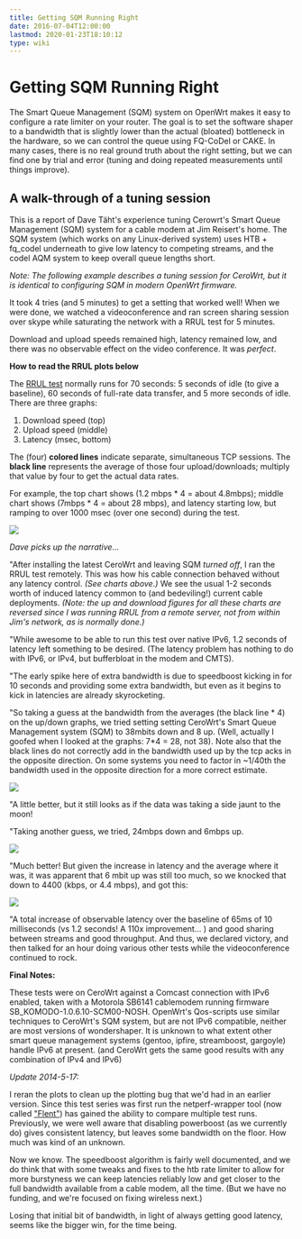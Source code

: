 ```yaml
---
title: Getting SQM Running Right
date: 2016-07-04T12:00:00
lastmod: 2020-01-23T18:10:12
type: wiki
---
```


# Getting SQM Running Right

The Smart Queue Management (SQM) system on OpenWrt makes it easy to configure a
rate limiter on your router. The goal is to set the software shaper to a
bandwidth that is slightly lower than the actual (bloated) bottleneck in the
hardware, so we can control the queue using FQ-CoDel or CAKE. In many cases,
there is no real ground truth about the right setting, but we can find one by
trial and error (tuning and doing repeated measurements until things improve).


## A walk-through of a tuning session

This is a report of Dave Täht's experience tuning Cerowrt's Smart Queue Management (SQM) system for a cable modem at Jim Reisert's home. The SQM system (which works on any Linux-derived system) uses HTB + fq_codel underneath to give low latency to competing streams, and the codel AQM system to keep overall queue lengths short. 

*Note: The following example describes a tuning session for CeroWrt, but it is identical
to configuring SQM in modern OpenWrt firmware.*

It took 4 tries (and 5 minutes) to get a setting that worked well! When we were done, we watched a videoconference and ran screen sharing session over skype while saturating the network with a RRUL test for 5 minutes.

Download and upload speeds remained high, latency remained low, and there was no observable effect on the video conference. It was *perfect*.

**How to read the RRUL plots below**

The [RRUL test](./RRUL_Chart_Explanation.md) normally runs for 70 seconds: 5 seconds of idle (to give a baseline), 60 seconds of full-rate data transfer, and 5 more seconds of idle. There are three graphs:

1. Download speed (top)
2. Upload speed (middle)
3. Latency (msec, bottom)

The (four) **colored lines** indicate separate, simultaneous TCP sessions.
The **black line** represents the average of those four upload/downloads;
multiply that value by four to get the actual data rates. 

For example, the top chart shows (1.2 mbps * 4 = about 4.8mbps); 
middle chart shows (7mbps * 4 = about 28 mbps), 
and latency starting low, 
but ramping to over 1000 msec (over one second) during the test. 

<!-- ![](/attachments/sqm-setup-ipv6_withsqm-24-4400-long.svg) -->

![](/attachments/sqm-setup-ipv6_withsqm-3.svg)

*Dave picks up the narrative...*

"After installing the latest CeroWrt and leaving SQM *turned off*, I ran the RRUL test remotely. 
This was how his cable connection behaved without any latency control. 
*(See charts above.)* 
We see the usual 1-2 seconds worth of induced latency common to (and bedeviling!) current cable deployments. 
_(Note: the up and download figures for all these charts are reversed since I was running RRUL from a remote server, not from within Jim's network, as is normally done.)_

"While awesome to be able to run this test over native IPv6, 1.2 seconds of latency left something to be desired. (The latency problem has nothing to do with IPv6, or IPv4, but bufferbloat in the modem and CMTS).

"The early spike here of extra bandwidth is due to speedboost kicking in for 10 seconds and providing some extra bandwidth, but even as it begins to kick in latencies are already skyrocketing.

"So taking a guess at the bandwidth from the averages (the black line * 4) on the up/down graphs, we tried setting setting CeroWrt's Smart Queue Management system (SQM) to 38mbits down and 8 up. 
(Well, actually I goofed when I looked at the graphs: 7*4 = 28, not 38). Note also that the black lines do not correctly add in the bandwidth used up by the tcp acks in the opposite direction. On some systems you need to factor in ~1/40th the bandwidth used in the opposite direction for a more correct estimate.

![](/attachments/sqm-setup-ipv6.svg)

"A little better, but it still looks as if the data was taking a side jaunt to the moon!

"Taking another guess, we tried, 24mbps down and 6mbps up.

![](/attachments/sqm-setup-ipv6_withsqm-24-6.svg)

"Much better! But given the increase in latency and the average where it was, it was apparent that 6 mbit up was still too much, so we knocked that down to 4400 (kbps, or 4.4 mbps), and got this:

![](/attachments/sqm-setup-ipv6_withsqm-24-4400.svg)

"A total increase of observable latency over the baseline of 65ms of 10 milliseconds (vs 1.2 seconds! A 110x improvement... ) and good sharing between streams and good throughput. And thus, we declared victory, and then talked for an hour doing various other tests while the videoconference continued to rock.

**Final Notes:**

These tests were on CeroWrt against a Comcast connection with IPv6 enabled, taken with a Motorola SB6141 cablemodem running firmware SB_KOMODO-1.0.6.10-SCM00-NOSH. OpenWrt's Qos-scripts use similar techniques to CeroWrt's SQM system, but are not IPv6 compatible, neither are most versions of wondershaper. It is unknown to what extent other smart queue management systems (gentoo, ipfire, streamboost, gargoyle) handle IPv6 at present. (and CeroWrt gets the same good results with any combination of IPv4 and IPv6)

_Update 2014-5-17:_

I reran the plots to clean up the plotting bug that we'd had in an earlier version. Since this test series was first run the netperf-wrapper tool (now called ["Flent"](http://flent.org)) has gained the ability to compare multiple test runs. Previously, we were well aware that disabling powerboost (as we currently do) gives consistent latency, but leaves some bandwidth on the floor. How much was kind of an unknown.

Now we know. The speedboost algorithm is fairly well documented, and we do think that with some tweaks and fixes to the htb rate limiter to allow for more burstyness we can keep latencies reliably low and get closer to the full bandwidth available from a cable modem, all the time.
(But we have no funding, and we're focused on fixing wireless next.)

Losing that initial bit of bandwidth, in light of always getting good latency, seems like the bigger win, for the time being. 
